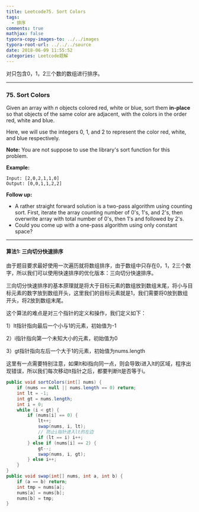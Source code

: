 ```yaml
---
title: Leetcode75. Sort Colors
tags:
  - 排序
comments: true
mathjax: false
typora-copy-images-to: ../../images
typora-root-url: ../../../source
date: 2018-06-09 11:55:52
categories: Leetcode题解
---
```


对只包含0，1，2三个数的数组进行排序。

<!-- more -->

---

### 75. Sort Colors

Given an array with *n* objects colored red, white or blue, sort them **in-place** so that objects of the same color are adjacent, with the colors in the order red, white and blue.

Here, we will use the integers 0, 1, and 2 to represent the color red, white, and blue respectively.

**Note:** You are not suppose to use the library's sort function for this problem.

**Example:**

```
Input: [2,0,2,1,1,0]
Output: [0,0,1,1,2,2]
```

**Follow up:**

- A rather straight forward solution is a two-pass algorithm using counting sort.
  First, iterate the array counting number of 0's, 1's, and 2's, then overwrite array with total number of 0's, then 1's and followed by 2's.
- Could you come up with a one-pass algorithm using only constant space?

---

#### 算法1: 三向切分快速排序

由于题目要求最好使用一次遍历就将数组排序，由于数组中只存在0，1，2三个数字，所以我们可以使用快速排序的优化版本：三向切分快速排序。

三向切分快速排序的基本原理就是将大于目标元素的数组放到数组末尾，将小与目标元素的数字放到数组开头，这里我们的目标元素就是1，我们需要将0放到数组开头，将2放到数组末尾。

这个算法的难点是对三个指针的定义和操作，我们定义如下：

1）lt指针指向最后一个小与1的元素，初始值为-1

2）i指针指向第一个未知大小的元素，初始值为0

3）gt指针指向左后一个大于1的元素，初始值为nums.length

这里有一点需要特别注意，如果lt和i指向同一点，则会导致i进入lt的区域，程序出现错误，所以我们每次移动lt指针之后，都要判断lt是否等于i。

```java
public void sortColors(int[] nums) {
    if (nums == null || nums.length == 0) return;
    int lt = -1;
    int gt = nums.length;
    int i = 0;
    while (i < gt) {
        if (nums[i] == 0) {
            lt++;
            swap(nums, i, lt);
            // 防止i指针进入lt的左边
            if (lt == i) i++; 
        } else if (nums[i] == 2) {
            gt--;
            swap(nums, i, gt);
        } else i++;
    }
}
public void swap(int[] nums, int a, int b) {
    if (a == b) return;
    int tmp = nums[a];
    nums[a] = nums[b];
    nums[b] = tmp;
}
```

